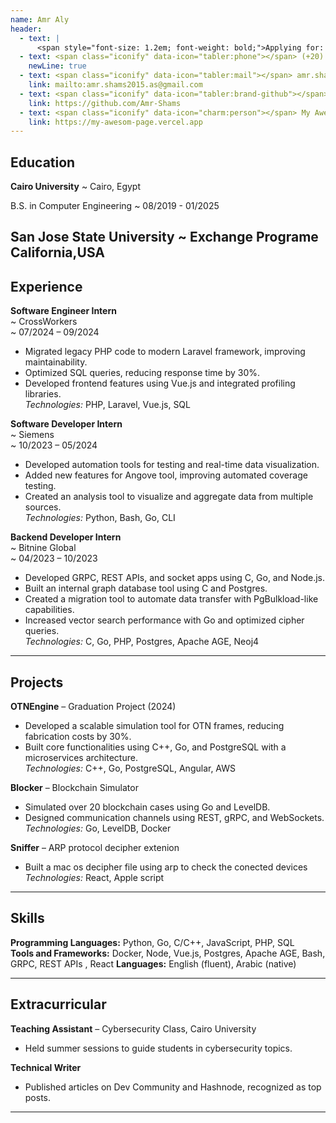 ```yaml
---
name: Amr Aly
header:
  - text: |
      <span style="font-size: 1.2em; font-weight: bold;">Applying for: Software Engineer</span>
  - text: <span class="iconify" data-icon="tabler:phone"></span> (+20) 106-365-9981
    newLine: true
  - text: <span class="iconify" data-icon="tabler:mail"></span> amr.shams2015.as@gmail.com
    link: mailto:amr.shams2015.as@gmail.com
  - text: <span class="iconify" data-icon="tabler:brand-github"></span> Amr-Shams
    link: https://github.com/Amr-Shams
  - text: <span class="iconify" data-icon="charm:person"></span> My Awesome Page
    link: https://my-awesom-page.vercel.app
---
```


## Education

**Cairo University**
  ~ Cairo, Egypt

B.S. in Computer Engineering
  ~ 08/2019 - 01/2025

**San Jose State University**
  ~ Exchange Programe California,USA 
---

## Experience
**Software Engineer Intern**  
  ~ CrossWorkers  
  ~ 07/2024 – 09/2024  
- Migrated legacy PHP code to modern Laravel framework, improving maintainability.  
- Optimized SQL queries, reducing response time by 30%.  
- Developed frontend features using Vue.js and integrated profiling libraries.  
*Technologies:* PHP, Laravel, Vue.js, SQL  

**Software Developer Intern**  
  ~ Siemens  
  ~ 10/2023 – 05/2024  
- Developed automation tools for testing and real-time data visualization.  
- Added new features for Angove tool, improving automated coverage testing.  
- Created an analysis tool to visualize and aggregate data from multiple sources.  
*Technologies:* Python, Bash, Go, CLI  

**Backend Developer Intern**  
  ~ Bitnine Global  
  ~ 04/2023 – 10/2023  
- Developed GRPC, REST APIs, and socket apps using C, Go, and Node.js.  
- Built an internal graph database tool using C and Postgres.  
- Created a migration tool to automate data transfer with PgBulkload-like capabilities.  
- Increased vector search performance with Go and optimized cipher queries.  
*Technologies:* C, Go, PHP, Postgres, Apache AGE, Neoj4  
---

## Projects

**OTNEngine** – Graduation Project (2024)  
- Developed a scalable simulation tool for OTN frames, reducing fabrication costs by 30%.  
- Built core functionalities using C++, Go, and PostgreSQL with a microservices architecture.  
*Technologies:* C++, Go, PostgreSQL, Angular, AWS  

**Blocker** – Blockchain Simulator  
- Simulated over 20 blockchain cases using Go and LevelDB.  
- Designed communication channels using REST, gRPC, and WebSockets.  
*Technologies:* Go, LevelDB, Docker  

**Sniffer** – ARP protocol decipher extenion
- Built a mac os decipher file using arp to check the conected devices 
*Technologies:* React, Apple script
---

## Skills

**Programming Languages:** Python, Go, C/C++, JavaScript, PHP, SQL  
**Tools and Frameworks:** Docker, Node, Vue.js, Postgres, Apache AGE, Bash, GRPC, REST APIs , React
**Languages:** English (fluent), Arabic (native)  

---

## Extracurricular
**Teaching Assistant** – Cybersecurity Class, Cairo University  
- Held summer sessions to guide students in cybersecurity topics.  

**Technical Writer**  
- Published articles on Dev Community and Hashnode, recognized as top posts.  

---
